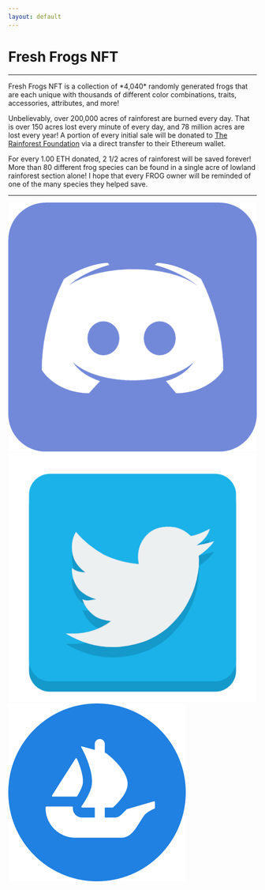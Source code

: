 ```yaml
---
layout: default
---
```

<h1 class="h1">Fresh Frogs NFT</h1><hr>
Fresh Frogs NFT is a collection of *4,040* randomly generated frogs that are each unique with thousands of different color combinations, traits, accessories, attributes, and more! 

Unbelievably, over 200,000 acres of rainforest are burned every day. That is over 150 acres lost every minute of every day, and 78 million acres are lost every year! A portion of every initial sale will be donated to [The Rainforest Foundation](https://rainforestfoundation.org/) via a direct transfer to their Ethereum wallet.

For every 1.00 ETH donated, 2 1/2 acres of rainforest will be saved forever! More than 80 different frog species can be found in a single acre of lowland rainforest section alone! I hope that every FROG owner will be reminded of one of the many species they helped save.
<hr>
<headline><strong><a href="https://discord.gg/t84NyjpS3H"><img class="headLineImg" src="./assets/img/discord.png"></a><a href="https://twitter.com/FreshFrogs_NFT"><img class="headLineImg" src="./assets/img/twitter.png"></a><a href="https://twitter.com/FreshFrogs_NFT"><img class="headLineImg" src="./assets/opensea.png"></a></strong></headline>